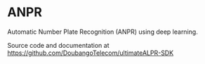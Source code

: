 # ANPR
Automatic Number Plate Recognition (ANPR) using deep learning.

Source code and documentation at https://github.com/DoubangoTelecom/ultimateALPR-SDK
